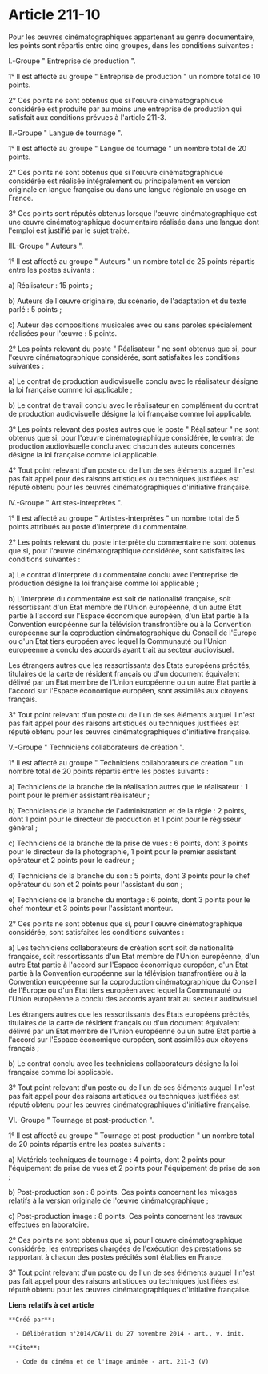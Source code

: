 # Article 211-10

Pour les œuvres cinématographiques appartenant au genre documentaire, les points sont répartis entre cinq groupes, dans les
conditions suivantes : 

I.-Groupe " Entreprise de production ". 

1° Il est affecté au groupe " Entreprise de production " un nombre total de 10 points. 

2° Ces points ne sont obtenus que si l'œuvre cinématographique considérée est produite par au moins une entreprise de
production qui satisfait aux conditions prévues à l'article 211-3. 

II.-Groupe " Langue de tournage ". 

1° Il est affecté au groupe " Langue de tournage " un nombre total de 20 points. 

2° Ces points ne sont obtenus que si l'œuvre cinématographique considérée est réalisée intégralement ou principalement en
version originale en langue française ou dans une langue régionale en usage en France. 

3° Ces points sont réputés obtenus lorsque l'œuvre cinématographique est une œuvre cinématographique documentaire réalisée
dans une langue dont l'emploi est justifié par le sujet traité. 

III.-Groupe " Auteurs ". 

1° Il est affecté au groupe " Auteurs " un nombre total de 25 points répartis entre les postes suivants : 

a) Réalisateur : 15 points ; 

b) Auteurs de l'œuvre originaire, du scénario, de l'adaptation et du texte parlé : 5 points ; 

c) Auteur des compositions musicales avec ou sans paroles spécialement réalisées pour l'œuvre : 5 points. 

2° Les points relevant du poste " Réalisateur " ne sont obtenus que si, pour l'œuvre cinématographique considérée, sont
satisfaites les conditions suivantes : 

a) Le contrat de production audiovisuelle conclu avec le réalisateur désigne la loi française comme loi applicable ; 

b) Le contrat de travail conclu avec le réalisateur en complément du contrat de production audiovisuelle désigne la loi
française comme loi applicable. 

3° Les points relevant des postes autres que le poste " Réalisateur " ne sont obtenus que si, pour l'œuvre cinématographique
considérée, le contrat de production audiovisuelle conclu avec chacun des auteurs concernés désigne la loi française comme
loi applicable. 

4° Tout point relevant d'un poste ou de l'un de ses éléments auquel il n'est pas fait appel pour des raisons artistiques ou
techniques justifiées est réputé obtenu pour les œuvres cinématographiques d'initiative française. 

IV.-Groupe " Artistes-interprètes ". 

1° Il est affecté au groupe " Artistes-interprètes " un nombre total de 5 points attribués au poste d'interprète du
commentaire. 

2° Les points relevant du poste interprète du commentaire ne sont obtenus que si, pour l'œuvre cinématographique considérée,
sont satisfaites les conditions suivantes : 

a) Le contrat d'interprète du commentaire conclu avec l'entreprise de production désigne la loi française comme loi
applicable ; 

b) L'interprète du commentaire est soit de nationalité française, soit ressortissant d'un Etat membre de l'Union européenne,
d'un autre Etat partie à l'accord sur l'Espace économique européen, d'un Etat partie à la Convention européenne sur la
télévision transfrontière ou à la Convention européenne sur la coproduction cinématographique du Conseil de l'Europe ou d'un
Etat tiers européen avec lequel la Communauté ou l'Union européenne a conclu des accords ayant trait au secteur audiovisuel. 

Les étrangers autres que les ressortissants des Etats européens précités, titulaires de la carte de résident français ou d'un
document équivalent délivré par un Etat membre de l'Union européenne ou un autre Etat partie à l'accord sur l'Espace
économique européen, sont assimilés aux citoyens français. 

3° Tout point relevant d'un poste ou de l'un de ses éléments auquel il n'est pas fait appel pour des raisons artistiques ou
techniques justifiées est réputé obtenu pour les œuvres cinématographiques d'initiative française. 

V.-Groupe " Techniciens collaborateurs de création ". 

1° Il est affecté au groupe " Techniciens collaborateurs de création " un nombre total de 20 points répartis entre les postes
suivants : 

a) Techniciens de la branche de la réalisation autres que le réalisateur : 1 point pour le premier assistant réalisateur ; 

b) Techniciens de la branche de l'administration et de la régie : 2 points, dont 1 point pour le directeur de production et 1
point pour le régisseur général ; 

c) Techniciens de la branche de la prise de vues : 6 points, dont 3 points pour le directeur de la photographie, 1 point pour
le premier assistant opérateur et 2 points pour le cadreur ; 

d) Techniciens de la branche du son : 5 points, dont 3 points pour le chef opérateur du son et 2 points pour l'assistant du
son ; 

e) Techniciens de la branche du montage : 6 points, dont 3 points pour le chef monteur et 3 points pour l'assistant monteur. 

2° Ces points ne sont obtenus que si, pour l'œuvre cinématographique considérée, sont satisfaites les conditions suivantes : 

a) Les techniciens collaborateurs de création sont soit de nationalité française, soit ressortissants d'un Etat membre de
l'Union européenne, d'un autre Etat partie à l'accord sur l'Espace économique européen, d'un Etat partie à la Convention
européenne sur la télévision transfrontière ou à la Convention européenne sur la coproduction cinématographique du Conseil de
l'Europe ou d'un Etat tiers européen avec lequel la Communauté ou l'Union européenne a conclu des accords ayant trait au
secteur audiovisuel. 

Les étrangers autres que les ressortissants des Etats européens précités, titulaires de la carte de résident français ou d'un
document équivalent délivré par un Etat membre de l'Union européenne ou un autre Etat partie à l'accord sur l'Espace
économique européen, sont assimilés aux citoyens français ; 

b) Le contrat conclu avec les techniciens collaborateurs désigne la loi française comme loi applicable. 

3° Tout point relevant d'un poste ou de l'un de ses éléments auquel il n'est pas fait appel pour des raisons artistiques ou
techniques justifiées est réputé obtenu pour les œuvres cinématographiques d'initiative française. 

VI.-Groupe " Tournage et post-production ". 

1° Il est affecté au groupe " Tournage et post-production " un nombre total de 20 points répartis entre les postes
suivants : 

a) Matériels techniques de tournage : 4 points, dont 2 points pour l'équipement de prise de vues et 2 points pour
l'équipement de prise de son ; 

b) Post-production son : 8 points. Ces points concernent les mixages relatifs à la version originale de l'œuvre
cinématographique ; 

c) Post-production image : 8 points. Ces points concernent les travaux effectués en laboratoire. 

2° Ces points ne sont obtenus que si, pour l'œuvre cinématographique considérée, les entreprises chargées de l'exécution des
prestations se rapportant à chacun des postes précités sont établies en France. 

3° Tout point relevant d'un poste ou de l'un de ses éléments auquel il n'est pas fait appel pour des raisons artistiques ou
techniques justifiées est réputé obtenu pour les œuvres cinématographiques d'initiative française.

**Liens relatifs à cet article**

	**Créé par**:

	  - Délibération n°2014/CA/11 du 27 novembre 2014 - art., v. init.

	**Cite**:

	  - Code du cinéma et de l'image animée - art. 211-3 (V)

